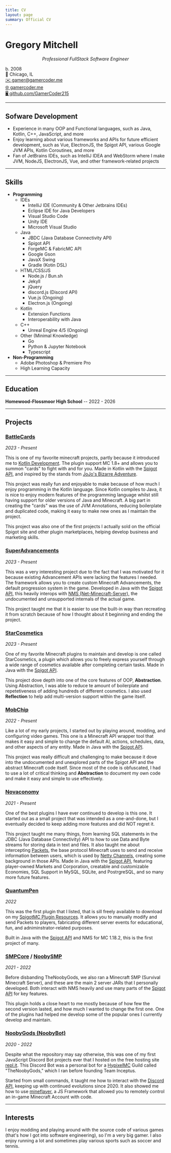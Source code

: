 ```yaml
---
title: CV
layout: page
summary: Official CV
---
```


# Gregory Mitchell
<p style="text-align: center; font-style: italic;">Professional FullStack Software Engineer</p>

b. 2008 <br>
📍 Chicago, IL <br> 
[✉️ gamer@gamercoder.me](mailto:gamer@gamercoder.me) <br>
[🌐 gamercoder.me](https://gamercoder.me) <br>
[🖥️ github.com/GamerCoder215](https://github.com/GamerCoder215)

------------

## Sofware Development

- Experience in many OOP and Functional languages, such as Java, Kotlin, C++, JavaScript, and more
- Enjoy learning about various frameworks and APIs for future efficient development, such as Vue, ElectronJS, the Spigot API, various Google JVM APIs, Kotlin Coroutines, and more
- Fan of JetBrains IDEs, such as IntelliJ IDEA and WebStorm where I make JVM, NodeJS, ElectronJS, Vue, and other framework-related projects

------------

## Skills

- **Programming**
  - IDEs
    - IntelliJ IDE (Community & Other Jetbrains IDEs)
    - Eclipse IDE for Java Developers
    - Visual Studio Code
    - Unity IDE
    - Microsoft Visual Studio
  - Java
    - JBDC (Java Database Connectivity API)
    - Spigot API
    - ForgeMC & FabricMC API
    - Google Gson
    - JavaX Swing
    - Gradle (Kotin DSL)
  - HTML/CSS/JS
    - Node.js / Bun.sh
    - Jekyll
    - jQuery
    - discord.js (Discord API)
    - Vue.js (Ongoing)
    - Electron.js (Ongoing)
  - Kotlin
    - Extension Functions
    - Interoperability with Java
  - C++
    - Unreal Engine 4/5 (Ongoing)
  - Other (Minimal Knowledge)
    - Go
    - Python & Jupyter Notebook
    - Typescript
- **Non-Programming**
  - Adobe Photoshop & Premiere Pro
  - High Learning Capacity

------------

## Education

**Homewood-Flossmoor High School** -- 2022 - 2026 

------------

## Projects

### [BattleCards](https://github.com/GamerCoder215/BattleCards)

*2023 - Present*

This is one of my favorite minecraft projects, partly because it introduced me to [Kotlin Development](http://kotlinlang.org/). The plugin support MC 1.8+ and allows you to summon "cards" to fight with and for you. Made in Kotlin with the [Spigot API](https://spigotmc.org), and inspired by the stands from [JoJo's Bizarre Adventure](https://en.wikipedia.org/wiki/JoJo%27s_Bizarre_Adventure).

This project was really fun and enjoyable to make because of how much I enjoy programming in the Kotlin language. Since Kotlin compiles to Java, it is nice to enjoy modern features of the programming language whilst still having support for older versions of Java and Minecraft. A big part in creating the "cards" was the use of JVM Annotations, reducing boilerplate and duplicated code, making it easy to make new ones as I maintain the project.

This project was also one of the first projects I actually sold on the official Spigot site and other plugin marketplaces, helping develop business and marketing skills.

### [SuperAdvancements](https://github.com/GamerCoder215/SuperAdvancements)

*2023 - Present*

This was a very interesting project due to the fact that I was motivated for it because existing Advancement APIs were lacking the features I needed. The framework allows you to create custom Minecraft Advancements, the default progression system in the game. Developed in Java with the [Spigot API](https://spigotmc.org), this heavily interops with [NMS (Net-Minecraft-Server)](https://www.spigotmc.org/wiki/general-introduction-of-packets-nms/), the undocumented and unsupported internals of the actual game.

This project taught me that it is easier to use the built-in way than recreating it from scratch because of how I thought about it beginning and ending the project.

### [StarCosmetics](https://github.com/GamerCoder215/StarCosmetics)

*2023 - Present*

One of my favorite Minecraft plugins to maintain and develop is one called StarCosmetics, a plugin which allows you to freely express yourself through a wide range of cosmetics available after completing certain tasks. Made in Java with the [Spigot API](https://spigotmc.org).

This project dove depth into one of the core features of OOP, **Abstraction**. Using Abstraction, I was able to reduce te amount of boilerplate and repetetiveness of adding hundreds of different cosmetics. I also used **Reflection** to help add multi-version support within the game itself.

### [MobChip](https://github.com/GamerCoder215/MobChip)

*2022 - Present*

Like a lot of my early projects, I started out by playing around, modding, and configuring video games. This one is a Minecraft API wrapper tool that makes it easy and simple to change the default AI, actions, schedules, data, and other aspects of any entity. Made in Java with the [Spigot API](https://spigotmc.org).

This project was really difficult and challenging to make because it dove into the undocumented and unexplored parts of the Spigot API and the abstract Minecraft code itself. Since most of the code is obfuscated, I had to use a lot of critical thinking and **Abstraction** to document my own code and make it easy and simple to use effectively.

### [Novaconomy](https://github.com/Team-Inceptus/Novaconomy)

*2021 - Present*

One of the best plugins I have ever continued to develop is this one. It started out as a small project that was intended as a one-and-done, but I eventually decided to keep adding more features and did NOT regret it.

This project taught me many things, from learning SQL statements in the JDBC (Java Database Connectivity) API to how to use Data and Byte streams for storing data in text and files. It also taught me about intercepting [Packets](https://wiki.vg/Protocol), the base protocol Minecraft uses to send and receive information between users, which is used by [Netty Channels](https://netty.io/4.1/api/io/netty/channel/Channel.html), creating some background in those APIs. Made in Java with the [Spigot API](https://spigotmc.org), featuring player-owned Markets and Corporation, creatable and customizable Economies, SQL Support in MySQL, SQLite, and PostrgreSQL, and so many more future features. 

### [QuantumPen](https://github.com/GamerCoder215/QuantumPen)

*2022*

This was the first plugin that I listed, that is sill freely available to download on my [SpigotMC Plugin Resources](https://www.spigotmc.org/members/gamercoder215.1229877/#resources). It allows you to manually modify and send Packets to players, fabricating different server events for educational, fun, and adniminstrator-related purposes. 

Built in Java with the [Spigot API](https://spigotmc.org) and NMS for MC 1.18.2, this is the first project of many.

### [SMPCore](https://github.com/Team-Inceptus/SMPCore) / [NoobySMP](https://github.com/Team-Inceptus/NoobySMP)

*2021 - 2022*

Before disbanding TheNoobyGods, we also ran a Minecraft SMP (Survival Minecraft Server), and these are the main 2 server JARs that I personally developed. Both interact with NMS heavily and use many parts of the [Spigot API](https://spigotmc.org) for key features.

This plugin holds a close heart to me mostly because of how few the second version lasted, and how much I wanted to change the first one. One of the plugins had helped me develop some of the popular ones I currently develop and maintain.

### [NoobyGods (NoobyBot)](https://github.com/Team-Inceptus/NoobyGods)

*2020 - 2022*

Despite what the repository may say otherwise, this was one of my first JavaScript Discord Bot projects ever that I hosted on the free hosting site [repl.it](https://replit.com). This Discord Bot was a personal bot for a [HypixelMC](https://hypixel.net) Guild called "TheNoobyGods," which I ran before founding Team Inceptus.

Started from small commands, it taught me how to interact with the [Discord API](https://discord.com/developers/docs/intro), keeping up with continued evolutions since 2020. It also showed me how to use [mineflayer](https://github.com/PrismarineJS/mineflayer), a JS Framework that allowed you to remotely control an in-game Minecraft Account with code.

------------

## Interests

I enjoy modding and playing around with the source code of various games (that's how I got into software engineering), so I'm a very big gamer. I also enjoy running a lot and sometimes play various sports such as soccer and tennis.
